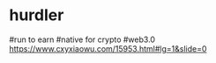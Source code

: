 # hurdler
#run to earn
#native for crypto
#web3.0
https://www.cxyxiaowu.com/15953.html#lg=1&slide=0
